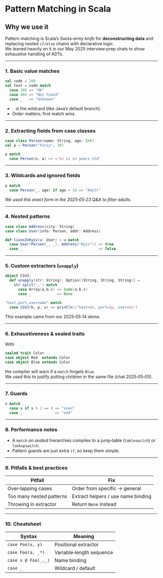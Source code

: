 # Pattern Matching in Scala

## Why we use it
Pattern matching is Scala’s _Swiss‑army knife_ for **deconstructing data** and replacing nested `if/else` chains with declarative logic.  
We leaned heavily on it in our May 2025 interview‑prep chats to show exhaustive handling of ADTs.

---

### 1. Basic value matches
```scala
val code = 200
val text = code match
  case 200 => "OK"
  case 404 => "Not Found"
  case _   => "Unknown"
```
* `_` is the wildcard (like Java’s default branch).  
* Order matters; first match wins.

---

### 2. Extracting fields from case classes
```scala
case class Person(name: String, age: Int)
val p = Person("Yuriy", 30)

p match
  case Person(n, a) => s"$n is $a years old"
```

---

### 3. Wildcards and ignored fields
```scala
p match
  case Person(_, age) if age > 18 => "Adult"
```
*We used this exact form in the 2025‑05‑23 Q&A to filter adults.*

---

### 4. Nested patterns
```scala
case class Address(city: String)
case class User(info: Person, addr: Address)

def livesInKyiv(u: User) = u match
  case User(Person(_, _), Address("Kyiv")) => true
  case _                                   => false
```

---

### 5. Custom extractors (`unapply`)
```scala
object CSV3:
  def unapply(str: String): Option[(String, String, String)] =
    str.split(',') match
      case Array(a,b,c) => Some(a,b,c)
      case _            => None

"host,port,username" match
  case CSV3(h, p, u) => println(s"host=$h, port=$p, user=$u")
```
This example came from our 2025‑05‑14 demo.

---

### 6. Exhaustiveness & sealed traits
With
```scala
sealed trait Color
case object Red  extends Color
case object Blue extends Color
```
the compiler will warn if a `match` forgets `Blue`.  
We used this to justify putting children in the same file (chat 2025‑05‑05).

---

### 7. Guards
```scala
n match
  case x if x % 2 == 0 => "even"
  case _               => "odd"
```

---

### 8. Performance notes
* A `match` on *sealed* hierarchies compiles to a jump‑table (`tableswitch`) or `lookupswitch`.
* Pattern guards are just extra `if`, so keep them simple.

---

### 9. Pitfalls & best practices
| Pitfall | Fix |
|---------|-----|
| Over‑lapping cases | Order from specific → general |
| Too many nested patterns | Extract helpers / use name binding |
| Throwing in extractor | Return `None` instead |

---

### 10. Cheatsheet
| Syntax | Meaning |
|--------|---------|
| `case Foo(x, y)` | Positional extractor |
| `case Foo(a, _*)`| Variable‑length sequence |
| `case x @ Foo(_,_)`| Name binding |
| `case _` | Wildcard / default |

